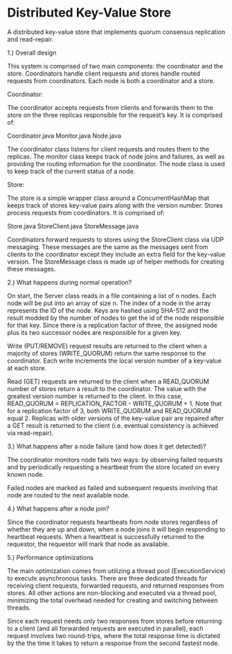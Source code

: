 # Distributed Key-Value Store

A distributed key-value store that implements quorum consensus replication and read-repair.

1.) Overall design

This system is comprised of two main components: the coordinator and the store. Coordinators handle client requests and stores handle routed requests from coordinators. Each node is both a coordinator and a store.

Coordinator:

The coordinator accepts requests from clients and forwards them to the store on the three replicas responsible for the request’s key. It is comprised of:

Coordinator.java
Monitor.java
Node.java

The coordinator class listens for client requests and routes them to the replicas. The monitor class keeps track of node joins and failures, as well as providing the routing information for the coordinator. The node class is used to keep track of the current status of a node.

Store:

The store is a simple wrapper class around a ConcurrentHashMap that keeps track of stores key-value pairs along with the version number. Stores process requests from coordinators. It is comprised of:

Store.java
StoreClient.java
StoreMessage.java

Coordinators forward requests to stores using the StoreClient class via UDP messaging. These messages are the same as the messages sent from clients to the coordinator except they include an extra field for the key-value version. The StoreMessage class is made up of helper methods for creating these messages.
 
2.) What happens during normal operation?

On start, the Server class reads in a file containing a list of n nodes. Each node will be put into an array of size n. The index of a node in the array represents the ID of the node. Keys are hashed using SHA-512 and the result modded by the number of nodes to get the id of the node responsible for that key. Since there is a replication factor of three, the assigned node plus its two successor nodes are responsible for a given key.

Write (PUT/REMOVE) request results are returned to the client when a majority of stores (WRITE_QUORUM) return the same response to the coordinator. Each write increments the local version number of a key-value at each store.

Read (GET) requests are returned to the client when a READ_QUORUM number of stores return a result to the coordinator. The value with the greatest version number is returned to the  client. In this case, READ_QUORUM = REPLICATION_FACTOR - WRITE_QUORUM + 1. Note that for a replication factor of 3, both WRITE_QUORUM and READ_QUORUM equal 2. Replicas with older versions of the key-value pair are repaired after a GET result is returned to the client (i.e. eventual consistency is achieved via read-repair).

3.) What happens after a node failure (and how does it get detected)?

The coordinator monitors node fails two ways: by observing failed requests and by periodically requesting a heartbeat from the store located on every known node.

Failed nodes are marked as failed and subsequent requests involving that node are routed to the next available node.

4.) What happens after a node join?

Since the coordinator requests heartbeats from node stores regardless of whether they are up and down, when a node joins it will begin responding to heartbeat requests. When a heartbeat is successfully returned to the requestor, the requestor will mark that node as available. 

5.) Performance optimizations

The main optimization comes from utilizing a thread pool (ExecutionService) to execute asynchronous tasks. There are three dedicated threads for receiving client requests, forwarded requests, and returned responses from stores. All other actions are non-blocking and executed via a thread pool, minimizing the total overhead needed for creating and switching between threads.

Since each request needs only two responses from stores before returning to a client (and all forwarded requests are executed in parallel), each request involves two round-trips, where the total response time is dictated by the the time it takes to return a response from the second fastest node.
